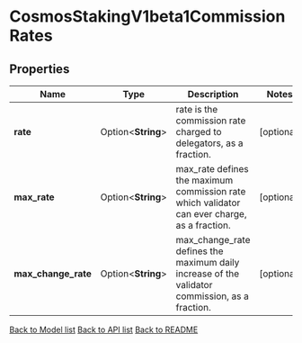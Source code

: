 # CosmosStakingV1beta1CommissionRates

## Properties

Name | Type | Description | Notes
------------ | ------------- | ------------- | -------------
**rate** | Option<**String**> | rate is the commission rate charged to delegators, as a fraction. | [optional]
**max_rate** | Option<**String**> | max_rate defines the maximum commission rate which validator can ever charge, as a fraction. | [optional]
**max_change_rate** | Option<**String**> | max_change_rate defines the maximum daily increase of the validator commission, as a fraction. | [optional]

[Back to Model list](../README.md#documentation-for-models) [Back to API list](../README.md#documentation-for-api-endpoints) [Back to README](../README.md)


